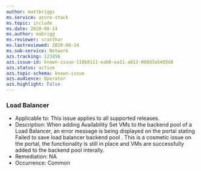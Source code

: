 ```yaml
---
author: mattbriggs
ms.service: azure-stack
ms.topic: include
ms.date: 2020-08-14
ms.author: mabrigg
ms.reviewer: sranthar
ms.lastreviewed: 2020-08-14
ms.sub-service: Network
azs.tracking: 123456
azs.issue-id: known-issue-110b8111-eab0-ea11-a812-000d3a5465d8
azs.status: active
azs.topic-schema: known-issue
azs.audience: Operator
azs.highlight: False
---
```

### Load Balancer

- Applicable to: This issue applies to all supported releases.
- Description: When adding Availability Set VMs to the backend pool of a Load Balancer, an error message is being displayed on the portal stating Failed to save load balancer backend pool . This is a cosmetic issue on the portal, the functionality is still in place and VMs are successfully added to the backend pool interally. 
- Remediation: NA
- Occurrence: Common